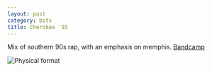 ```yaml
---
layout: post
category: bits
title: Cherokee '93
---
```


Mix of southern 90s rap, with an emphasis on memphis.
[Bandcamp](https://rmtapes.bandcamp.com/album/cherokee-93-extended)

![Physical format](https://f4.bcbits.com/img/0007597003_10.jpg)